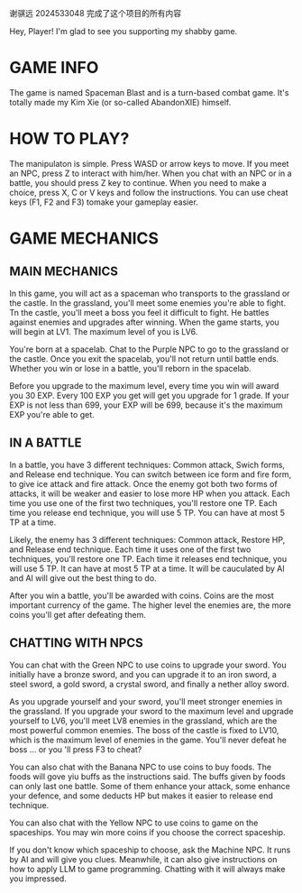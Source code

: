 谢骐远 2024533048 完成了这个项目的所有内容

Hey, Player!
I'm glad to see you supporting my shabby game.

# GAME INFO

The game is named Spaceman Blast and is a turn-based combat game.
It's totally made my Kim Xie (or so-called AbandonXIE) himself.

# HOW TO PLAY?

The manipulaton is simple.
Press WASD or arrow keys to move.
If you meet an NPC, press Z to interact with him/her.
When you chat with an NPC or in a battle, you should press Z key to continue.
When you need to make a choice, press X, C or V keys and follow the instructions.
You can use cheat keys (F1, F2 and F3) tomake your gameplay easier.

# GAME MECHANICS

## MAIN MECHANICS

In this game, you will act as a spaceman who transports to the grassland or the castle.
In the grassland, you'll meet some enemies you're able to fight.
Tn the castle, you'll meet a boss you feel it difficult to fight.
He battles against enemies and upgrades after winning.
When the game starts, you will begin at LV1. 
The maximum level of you is LV6.

You're born at a spacelab.
Chat to the Purple NPC to go to the grassland or the castle.
Once you exit the spacelab, you'll not return until battle ends.
Whether you win or lose in a battle, you'll reborn in the spacelab.

Before you upgrade to the maximum level, every time you win will award you 30 EXP.
Every 100 EXP you get will get you upgrade for 1 grade.
If your EXP is not less than 699, your EXP will be 699, because it's the maximum EXP you're able to get.

## IN A BATTLE

In a battle, you have 3 different techniques: Common attack, Swich forms, and Release end technique.
You can switch between ice form and fire form, to give ice attack and fire attack.
Once the enemy got both two forms of attacks, it will be weaker and easier to lose more HP when you attack.
Each time you use one of the first two techniques, you'll restore one TP.
Each time you release end technique, you will use 5 TP.
You can have at most 5 TP at a time.

Likely, the enemy has 3 different techniques: Common attack, Restore HP, and Release end technique.
Each time it uses one of the first two techniques, you'll restore one TP.
Each time it releases end technique, you will use 5 TP.
It can have at most 5 TP at a time.
It will be cauculated by AI and AI will give out the best thing to do.

After you win a battle, you'll be awarded with coins.
Coins are the most important currency of the game.
The higher level the enemies are, the more coins you'll get after defeating them.

## CHATTING WITH NPCS

You can chat with the Green NPC to use coins to upgrade your sword.
You initially have a bronze sword, and you can upgrade it to an iron sword, a steel sword, a gold sword, a crystal sword, and finally a nether alloy sword.

As you upgrade yourself and your sword, you'll meet stronger enemies in the grassland.
If you upgrade your sword to the maximum level and upgrade yourself to LV6, you'll meet LV8 enemies in the grassland, which are the most powerful common enemies.
The boss of the castle is fixed to LV10, which is the maximum level of enemies in the game.
You'll never defeat he boss ... or you 'll press F3 to cheat?

You can also chat with the Banana NPC to use coins to buy foods.
The foods will gove yiu buffs as the instructions said.
The buffs given by foods can only last one battle.
Some of them enhance your attack, some enhance your defence, and some deducts HP but makes it easier to release end technique.

You can also chat with the Yellow NPC to use coins to game on the spaceships.
You may win more coins if you choose the correct spaceship.

If you don't know which spaceship to choose, ask the Machine NPC.
It runs by AI and will give you clues.
Meanwhile, it can also give instructions on how to apply LLM to game programming.
Chatting with it will always make you impressed.
